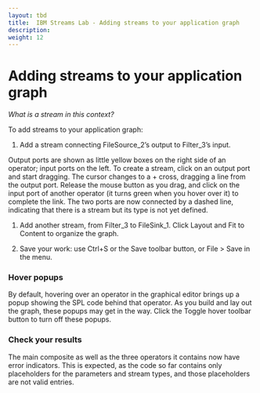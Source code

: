 ```yaml
---
layout: tbd
title:  IBM Streams Lab - Adding streams to your application graph
description:
weight: 12
---
```


# Adding streams to your application graph
_What is a stream in this context?_

To add streams to your application graph:

1. Add a stream connecting FileSource_2’s output to Filter_3’s input.

  Output ports are shown as little yellow boxes on the right side of an operator; input ports on the left. To create a stream, click on an output port and start dragging. The cursor changes to a + cross, dragging a line from the output port. Release the mouse button as you drag, and click on the input port of another operator (it turns green when you hover over it) to complete the link. The two ports are now connected by a dashed line, indicating that there is a stream but its type is not yet defined.

1. Add another stream, from Filter_3 to FileSink_1. Click  Layout and Fit to Content to organize the graph.

1. Save your work: use Ctrl+S or the   Save toolbar button, or File > Save in the menu.


###  Hover popups
By default, hovering over an operator in the graphical editor brings up a popup showing the SPL code behind that operator. As you build and lay out the graph, these popups may get in the way. Click the Toggle hover toolbar button to turn off these popups.


### Check your results	
The main composite as well as the three operators it contains now have   error indicators. This is expected, as the code so far contains only placeholders for the parameters and stream types, and those placeholders are not valid entries.
